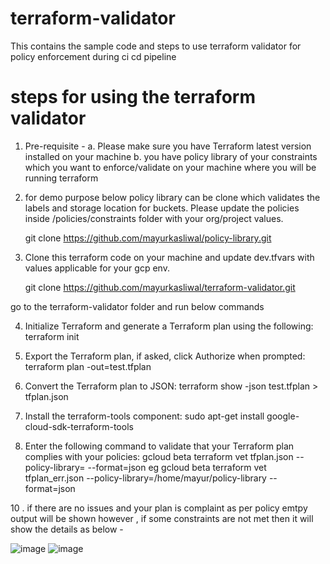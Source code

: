 # terraform-validator
This contains the sample code and steps to use terraform validator for policy enforcement during ci cd pipeline

# steps for using the terraform validator

1. Pre-requisite -
   a. Please make sure you have Terraform latest version installed on your machine
   b. you have policy library of your constraints which you want to enforce/validate on your machine where you will be running terraform

2. for demo purpose below policy library can be clone which validates the labels and storage location for buckets. Please update the policies inside /policies/constraints folder with your org/project values.
 
    git clone https://github.com/mayurkasliwal/policy-library.git

 3. Clone this terraform code on your machine and update dev.tfvars with values applicable for your gcp env.

    git clone https://github.com/mayurkasliwal/terraform-validator.git

 go to the terraform-validator folder and run below commands 

 4. Initialize Terraform and generate a Terraform plan using the following:
    terraform init

 5. Export the Terraform plan, if asked, click Authorize when prompted:
    terraform plan -out=test.tfplan

6. Convert the Terraform plan to JSON:
   terraform show -json test.tfplan > tfplan.json

7. Install the terraform-tools component:
   sudo apt-get install google-cloud-sdk-terraform-tools

9. Enter the following command to validate that your Terraform plan complies with your policies:
    gcloud beta terraform vet tfplan.json --policy-library=<path of your policy-library folder> --format=json
    eg gcloud beta terraform vet tfplan_err.json --policy-library=/home/mayur/policy-library --format=json

10 . if there are no issues and your plan is complaint as per policy emtpy output will be shown
however , if some constraints are not met then it will show the details as below -


![image](https://user-images.githubusercontent.com/81803712/210961310-be6d0876-be46-4340-83c5-950eaacd4095.png)
![image](https://user-images.githubusercontent.com/81803712/210961688-61c4fd7a-4da2-4da4-897f-1ff4b91ff620.png)

